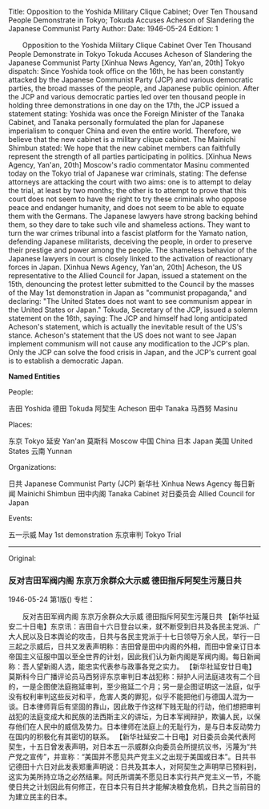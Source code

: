 Title: Opposition to the Yoshida Military Clique Cabinet; Over Ten Thousand People Demonstrate in Tokyo; Tokuda Accuses Acheson of Slandering the Japanese Communist Party
Author:
Date: 1946-05-24
Edition: 1

　　Opposition to the Yoshida Military Clique Cabinet
    Over Ten Thousand People Demonstrate in Tokyo
    Tokuda Accuses Acheson of Slandering the Japanese Communist Party
    [Xinhua News Agency, Yan'an, 20th] Tokyo dispatch: Since Yoshida took office on the 16th, he has been constantly attacked by the Japanese Communist Party (JCP) and various democratic parties, the broad masses of the people, and Japanese public opinion. After the JCP and various democratic parties led over ten thousand people in holding three demonstrations in one day on the 17th, the JCP issued a statement stating: Yoshida was once the Foreign Minister of the Tanaka Cabinet, and Tanaka personally formulated the plan for Japanese imperialism to conquer China and even the entire world. Therefore, we believe that the new cabinet is a military clique cabinet. The Mainichi Shimbun stated: We hope that the new cabinet members can faithfully represent the strength of all parties participating in politics.
    [Xinhua News Agency, Yan'an, 20th] Moscow's radio commentator Masinu commented today on the Tokyo trial of Japanese war criminals, stating: The defense attorneys are attacking the court with two aims: one is to attempt to delay the trial, at least by two months; the other is to attempt to prove that this court does not seem to have the right to try these criminals who oppose peace and endanger humanity, and does not seem to be able to equate them with the Germans. The Japanese lawyers have strong backing behind them, so they dare to take such vile and shameless actions. They want to turn the war crimes tribunal into a fascist platform for the Yamato nation, defending Japanese militarists, deceiving the people, in order to preserve their prestige and power among the people. The shameless behavior of the Japanese lawyers in court is closely linked to the activation of reactionary forces in Japan.
    [Xinhua News Agency, Yan'an, 20th] Acheson, the US representative to the Allied Council for Japan, issued a statement on the 15th, denouncing the protest letter submitted to the Council by the masses of the May 1st demonstration in Japan as "communist propaganda," and declaring: "The United States does not want to see communism appear in the United States or Japan." Tokuda, Secretary of the JCP, issued a solemn statement on the 16th, saying: The JCP and himself had long anticipated Acheson's statement, which is actually the inevitable result of the US's stance. Acheson's statement that the US does not want to see Japan implement communism will not cause any modification to the JCP's plan. Only the JCP can solve the food crisis in Japan, and the JCP's current goal is to establish a democratic Japan.



**Named Entities**


People:

吉田    Yoshida
德田    Tokuda
阿契生  Acheson
田中    Tanaka
马西努  Masinu

Places:

东京    Tokyo
延安    Yan'an
莫斯科  Moscow
中国    China
日本    Japan
美国    United States
云南    Yunnan

Organizations:

日共    Japanese Communist Party (JCP)
新华社  Xinhua News Agency
每日新闻  Mainichi Shimbun
田中内阁  Tanaka Cabinet
对日委员会  Allied Council for Japan

Events:

五一示威  May 1st demonstration
东京审判  Tokyo Trial



<hr /> 

Original: 


### 反对吉田军阀内阁  东京万余群众大示威  德田指斥阿契生污蔑日共

1946-05-24
第1版()
专栏：

　　反对吉田军阀内阁
    东京万余群众大示威
    德田指斥阿契生污蔑日共
    【新华社延安二十日电】东京讯：吉田自十六日登台以来，就不断受到日共及各民主党派、广大人民以及日本舆论的攻击，日共与各民主党派于十七日领导万余人民，举行一日三起之示威后，日共又发表声明称：吉田曾是田中内阁的外相，而田中曾亲订日本帝国主义征服中国以至全世界的计划，因此我们认为新内阁是军阀内阁。每日新闻称：吾人望新阁人选，能忠实代表参与政事各党之实力。
    【新华社延安廿日电】莫斯科今日广播评论员马西努评东京审判日本战犯称：辩护人问法庭进攻有二个目的，一是企图使法庭拖延审判，至少拖延二个月；另一是企图证明这一法庭，似乎没有权利审判这些反对和平，危害人类的罪犯，似乎不能把他们与德国人混为一谈。日本律师背后有坚固的靠山，因此敢于作这样下贱无耻的行动，他们想把审判战犯的法庭变成大和民族的法西斯主义的讲坛，为日本军阀辩护，欺骗人民，以保存他们在人民中的威信及势力。日本律师在法庭上的无耻行为，是与日本反动势力在国内的积极化有其密切的联系。
    【新华社延安二十日电】对日委员会美代表阿契生，十五日曾发表声明，对日本五一示威群众向委员会所提抗议书，污蔑为“共产党之宣传”，并宣称：“美国并不愿见共产党主义之出现于美国或日本”。日共书记德田十六日对此发表郑重声明说：日共及其本人，对阿契生之声明早已预料到，这实为美所持立场之必然结果。阿氏所谓美不愿见日本实行共产党主义一节，不能使日共之计划因此有何修正，在日本只有日共才能解决粮食危机，日共之当前目的为建立民主的日本。
